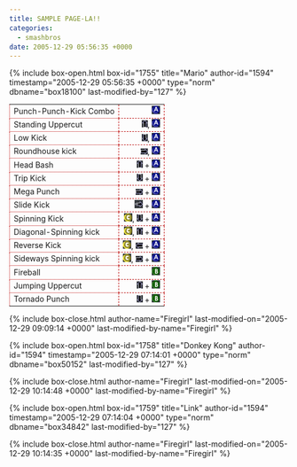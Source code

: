 ```yaml
---
title: SAMPLE PAGE-LA!!
categories:
  - smashbros
date: 2005-12-29 05:56:35 +0000
---
```

{% include box-open.html box-id="1755" title="Mario" author-id="1594" timestamp="2005-12-29 05:56:35 +0000" type="norm" dbname="box18100" last-modified-by="127" %}
<TABLE>
<TR><TD STYLE="border: 1px dotted #BB0000;">Punch-Punch-Kick Combo</TD><TD STYLE="border: 1px dashed #BB0000;" align="right"><IMG SRC="a.gif" /> </TD></TR>
<TR><TD STYLE="border: 1px dotted #BB0000;">Standing Uppercut</TD><TD STYLE="border: 1px dashed #BB0000;" align="right"><IMG SRC="up.gif" />, <IMG SRC="a.gif" /></TD></TR>
<TR><TD STYLE="border: 1px dotted #BB0000;">Low Kick</TD><TD STYLE="border: 1px dashed #BB0000;" align="right"><IMG SRC="down.gif" />, <IMG SRC="a.gif" /></TD></TR>
<TR><TD STYLE="border: 1px dotted #BB0000;">Roundhouse kick</TD><TD STYLE="border: 1px dashed #BB0000;" align="right"><IMG SRC="right.gif" />, <IMG SRC="a.gif" /></TD></TR>
<TR><TD STYLE="border: 1px dotted #BB0000;">Head Bash</TD><TD STYLE="border: 1px dashed #BB0000;" align="right"><IMG SRC="up.gif" /> + <IMG SRC="a.gif" /></TD></TR>
<TR><TD STYLE="border: 1px dotted #BB0000;">Trip Kick</TD><TD STYLE="border: 1px dashed #BB0000;" align="right"><IMG SRC="down.gif" /> + <IMG SRC="a.gif" /></TD></TR>
<TR><TD STYLE="border: 1px dotted #BB0000;">Mega Punch</TD><TD STYLE="border: 1px dashed #BB0000;" align="right"><IMG SRC="right.gif" /> + <IMG SRC="a.gif" /></TD></TR>
<TR><TD STYLE="border: 1px dotted #BB0000;">Slide Kick</TD><TD STYLE="border: 1px dashed #BB0000;" align="right"><IMG SRC="dash.gif" /> + <IMG SRC="a.gif" /></TD></TR>
<TR><TD STYLE="border: 1px dotted #BB0000;">Spinning Kick</TD><TD STYLE="border: 1px dashed #BB0000;" align="right"><IMG SRC="c.gif" />, <IMG SRC="down.gif" /> + <IMG SRC="a.gif" /></TD></TR>
<TR><TD STYLE="border: 1px dotted #BB0000;">Diagonal-Spinning kick</TD><TD STYLE="border: 1px dashed #BB0000;" align="right"><IMG SRC="c.gif" />, <IMG SRC="up.gif" /> + <IMG SRC="a.gif" /></TD></TR>
<TR><TD STYLE="border: 1px dotted #BB0000;">Reverse Kick</TD><TD STYLE="border: 1px dashed #BB0000;" align="right"><IMG SRC="c.gif" />, <IMG SRC="left.gif" /> + <IMG SRC="a.gif" /></TD></TR>
<TR><TD STYLE="border: 1px dotted #BB0000;">Sideways Spinning kick</TD><TD STYLE="border: 1px dashed #BB0000;" align="right"><IMG SRC="c.gif" />, <IMG SRC="right.gif" /> + <IMG SRC="a.gif" /></TD></TR>
<TR><TD STYLE="border: 1px dotted #BB0000;">Fireball</TD><TD STYLE="border: 1px dashed #BB0000;" align="right"><IMG SRC="b.gif" /></TD></TR>
<TR><TD STYLE="border: 1px dotted #BB0000;">Jumping Uppercut</TD><TD STYLE="border: 1px dashed #BB0000;" align="right"><IMG SRC="up.gif" /> + <IMG SRC="b.gif" /></TD></TR>
<TR><TD STYLE="border: 1px dotted #BB0000;">Tornado Punch</TD><TD STYLE="border: 1px dashed #BB0000;" align="right"><IMG SRC="down.gif" /> + <IMG SRC="b.gif" /></TD></TR>
</TABLE>
{% include box-close.html author-name="Firegirl" last-modified-on="2005-12-29 09:09:14 +0000" last-modified-by-name="Firegirl" %}

{% include box-open.html box-id="1758" title="Donkey Kong" author-id="1594" timestamp="2005-12-29 07:14:01 +0000" type="norm" dbname="box50152" last-modified-by="127" %}

{% include box-close.html author-name="Firegirl" last-modified-on="2005-12-29 10:14:48 +0000" last-modified-by-name="Firegirl" %}

{% include box-open.html box-id="1759" title="Link" author-id="1594" timestamp="2005-12-29 07:14:04 +0000" type="norm" dbname="box34842" last-modified-by="127" %}

{% include box-close.html author-name="Firegirl" last-modified-on="2005-12-29 10:14:35 +0000" last-modified-by-name="Firegirl" %}
